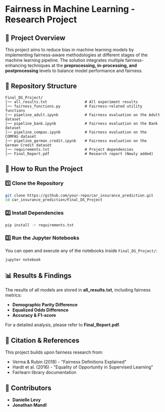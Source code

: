 # Fairness in Machine Learning - Research Project

## 📌 Project Overview
This project aims to reduce bias in machine learning models by implementing fairness-aware methodologies at different stages of the machine learning pipeline. The solution integrates multiple fairness-enhancing techniques at the **preprocessing, in-processing, and postprocessing** levels to balance model performance and fairness.

## 📂 Repository Structure
```
Final_DS_Project/
│── all_results.txt                 # All experiment results
│── fairness_functions.py           # Fairness-related utility functions
│── pipeline_adult.ipynb            # Fairness evaluation on the Adult dataset
│── pipeline_bank.ipynb             # Fairness evaluation on the Bank dataset
│── pipeline_compas.ipynb           # Fairness evaluation on the COMPAS dataset
│── pipeline_german_credit.ipynb    # Fairness evaluation on the German Credit dataset
│── requirements.txt                # Project dependencies
│── Final_Report.pdf                # Research report (Newly added)
```

## 🚀 How to Run the Project
### 1️⃣ Clone the Repository
```bash
git clone https://github.com/your-repo/car_insurance_prediction.git
cd car_insurance_prediction/Final_DS_Project
```

### 2️⃣ Install Dependencies
```bash
pip install -r requirements.txt
```

### 3️⃣ Run the Jupyter Notebooks
You can open and execute any of the notebooks inside `Final_DS_Project/`:
```bash
jupyter notebook
```

## 📊 Results & Findings
The results of all models are stored in **all_results.txt**, including fairness metrics:
- **Demographic Parity Difference**
- **Equalized Odds Difference**
- **Accuracy & F1-score**

For a detailed analysis, please refer to **Final_Report.pdf**.

## 📄 Citation & References
This project builds upon fairness research from:
- Verma & Rubin (2018) - "Fairness Definitions Explained"
- Hardt et al. (2016) - "Equality of Opportunity in Supervised Learning"
- Fairlearn library documentation

## 👥 Contributors
- **Danielle Levy**
- **Jonathan Mandl**




